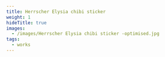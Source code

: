 ```yaml
---
title: Herrscher Elysia chibi sticker
weight: 1
hideTitle: true
images:
  - /images/Herrscher Elysia chibi sticker -optimised.jpg
tags:
  - works
---
```

